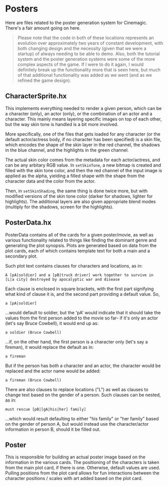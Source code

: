 # Posters

Here are files related to the poster generation system for Cinemagic. There's a fair amount going on here.

> Please note that the code in both of these locations represents an evolution over approximately two years of constant development, with both changing design and the necessity (given that we were a startup) of always needing to be able to demo. Also, both the tutorial system and the poster generation systems were some of the more complex aspects of the game. If I were to do it again, I would definitely break up the functionality more that is seen here, but much of that additional functionality was added as we went (and as we refined the game design).


## CharacterSprite.hx

This implements everything needed to render a given person, which can be a character (only), an actor (only), or the combination of an actor and a character. This mainly means layering specific images on top of each other, but the way skin tone is handled is a bit more involved.

More specifically, one of the files that gets loaded for any character (or the default actor/actress body, if no character has been specified) is a skin file, which encodes the shape of the skin layer in the red channel, the shadows in the blue channel, and the highlights in the green channel.

The actual skin color comes from the metadata for each actor/actress, and can be any arbitary RGB value. In `setSkinTone`, a new bitmap is created and filled with the skin tone color, and then the red channel of the input image is applied as the alpha, yielding a filled shape with the shape from the character data and the color from the actor.

Then, in `setSkinShading`, the same thing is done twice more, but with modified versions of the skin tone color (darker for shadows, lighter for highlights). The additional layers are also given appropriate blend modes (multiply for the shadows, screen for the highlights).

## PosterData.hx

PosterData contains all of the cards for a given poster/movie, as well as various functionality related to things like finding the dominant genre and generating the plot synopsis. Plots are generated based on data from the plot cards, each of which contains template text for both a main and a secondary plot.

Such plot text contains clauses for characters and locations, as in:

`A [pA|soldier] and a [pB|truck driver] work together to survive in [L|a city] destroyed by apocalyptic war and disease`

Each clause is enclosed in square brackets, with the first part signifying what kind of clause it is, and the second part providing a default value. So,

`a [pA|soldier]`

...would default to soldier, but the 'pA' would indicate that it should take the values from the first person added to the movie so far- if it's only an actor (let's say Bruce Cowbell), it would end up as:

`a soldier (Bruce Cowbell)`

...if, on the other hand, the first person is a character only (let's say a fireman), it would replace the default as in:

`a fireman`

But if the person has both a character and an actor, the character would be replaced and the actor name would be added:

`a fireman (Bruce Cowbell)`

There are also clauses to replace locations ("L") as well as clauses to change text based on the gender of a person. Such clauses can be nested, as in:

`must rescue [pB|[gA|his|her] family]`

...which would result defaulting to either "his family" or "her family" based on the gender of person A, but would instead use the character/actor information in person B, should it be filled out.

## Poster

This is responsible for building an actual poster image based on the information in the various cards. The positioning of the characters is taken from the main plot card, if there is one. Otherwise, default values are used. Pulling positions from the plot card allows for fun interactions between the character positions / scales with art added based on the plot card.

